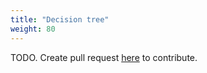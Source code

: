 ```yaml
---
title: "Decision tree"
weight: 80
---
```


TODO. Create pull request [here](https://github.com/vietanhdev/review.aicurious.io/) to contribute.